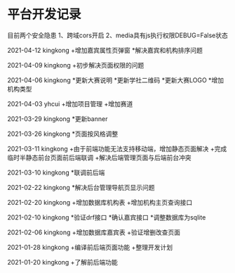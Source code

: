 # 平台开发记录

目前两个安全隐患
1、跨域cors开启
2、media具有js执行权限DEBUG=False状态

2021-04-12 kingkong
+增加嘉宾属性页弹窗
*解决嘉宾和机构排序问题

2021-04-09 kingkong
+初步解决页面权限的问题

2021-04-06 kingkong
*更新大赛说明
*更新学社二维码
*更新大赛LOGO
*增加机构类型

2021-04-03 yhcui
+增加项目管理
+增加赛道

2021-03-29 kingkong
*更新banner

2021-03-26 kingkong
*页面按风格调整

2021-03-11 kingkong
+由于前端功能无法支持移动端，增加静态页面解决
+完成临时半静态前台页面前后端联调
+解决后端管理页面与后端前台冲突

2021-03-10 kingkong
*联调前后端

2021-02-22 kingkong
*解决后台管理导航页显示问题

2021-02-20 kingkong
+增加数据库机构表
+增加机构主页查询接口

2021-02-10 kingkong
*验证drf接口
*确认嘉宾接口
*调整数据库为sqlite

2021-02-06 kingkong
+增加数据库嘉宾表
+验证增删改查页面

2021-01-28 kingkong
+编译前后端页面功能
+整理开发计划

2021-01-20 kingkong
+了解前后端功能